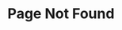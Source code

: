 ---
title: "Page Not Found"
layout: single
excerpt: "Page not found. <a href='https://khdc-me.github.io'>Go back to projects page.</a>"
sitemap: false
permalink: /404.html
---